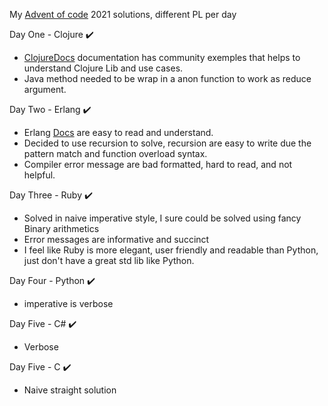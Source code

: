 My [Advent of code](https://adventofcode.com/) 2021 solutions, different PL per day

Day One - Clojure ✔️
- [ClojureDocs]( https://clojuredocs.org/ ) documentation has community exemples that helps to understand Clojure Lib and use cases.
- Java method needed to be wrap in a anon function to work as reduce argument.

Day Two - Erlang ✔️
- Erlang [Docs](https://www.erlang.org/doc) are easy to read and understand.
- Decided to use recursion to solve, recursion are easy to write due the pattern match and function overload syntax.
- Compiler error message are bad formatted, hard to read, and not helpful. 

Day Three - Ruby ✔️
- Solved in naive imperative style, I sure could be solved using fancy Binary arithmetics
- Error messages are informative and succinct
- I feel like Ruby is more elegant, user friendly and readable than Python, just don't have a great std lib like Python.

Day Four - Python ✔️
- imperative is verbose 

Day Five - C# ✔️
- Verbose 

Day Five - C ✔️
- Naive straight solution 
